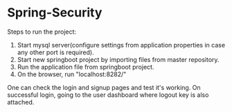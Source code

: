 # Spring-Security

Steps to run the project:
1. Start mysql server(configure settings from application properties in case any other port is required).
2. Start new springboot project by importing files from master repository.
3. Run the application file from springboot project.
4. On the browser, run "localhost:8282/"

One can check the login and signup pages and test it's working.
On successful login, going to the user dashboard where logout key is also attached.
